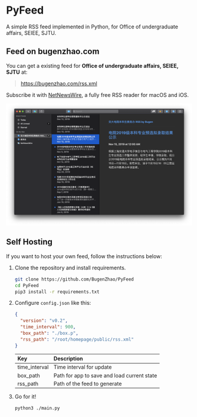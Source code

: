 # PyFeed
A simple RSS feed implemented in Python, for Office of undergraduate affairs, SEIEE, SJTU.

## Feed on bugenzhao.com

You can get a existing feed for **Office of undergraduate affairs, SEIEE, SJTU** at:

> https://bugenzhao.com/rss.xml

Subscribe it with [NetNewsWire](https://ranchero.com/netnewswire/), a fully free RSS reader for macOS and iOS.

![Screenshot](img/screenshot.png)

## Self Hosting

If you want to host your own feed, follow the instructions below:

1. Clone the repository and install requirements.

   ```bash
   git clone https://github.com/BugenZhao/PyFeed
   cd PyFeed
   pip3 install -r requirements.txt
   ```

2. Configure `config.json` like this:

   ```json
   {
     "version": "v0.2",
     "time_interval": 900,  
     "box_path": "./box.p",
     "rss_path": "/root/homepage/public/rss.xml"
   }
   ```

   | Key           | Description                                 |
   | ------------- | ------------------------------------------- |
   | time_interval | Time interval for update                    |
   | box_path      | Path for app to save and load current state |
   | rss_path      | Path of the feed to generate                |

3. Go for it!

   ```bash
   python3 ./main.py
   ```


